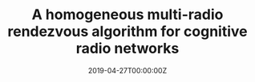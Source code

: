 ---
title: A homogeneous multi-radio rendezvous algorithm for cognitive radio networks
authors:
- admin
- Guu-Chang Yang,
- Wing C Kwong
# author_notes:
# - "Equal contribution"
# - "Equal contribution"
date: "2019-04-27T00:00:00Z"
# doi: ""

# Schedule page publish date (NOT publication's date).
# publishDate: "2019-04-27T00:00:00Z"

# Publication type.
# Accepts a single type but formatted as a YAML list (for Hugo requirements).
# Enter a publication type from the CSL standard.
publication_types: ["article-journal"]

# Publication name and optional abbreviated publication name.
publication: "*IEEE Communication Letter*"
publication_short: "*IEEE Commun. Lett*"

tags:
- Cognitive Radio
featured: false

# links:
# - name: ""
#   url: ""
url_pdf: https://ieeexplore.ieee.org/document/8662665
# url_code: 'https://github.com/HugoBlox/hugo-blox-builder'
# url_dataset: ''
# url_poster: ''
# url_project: ''
# url_slides: ''
# url_source: ''
# url_video: ''
---